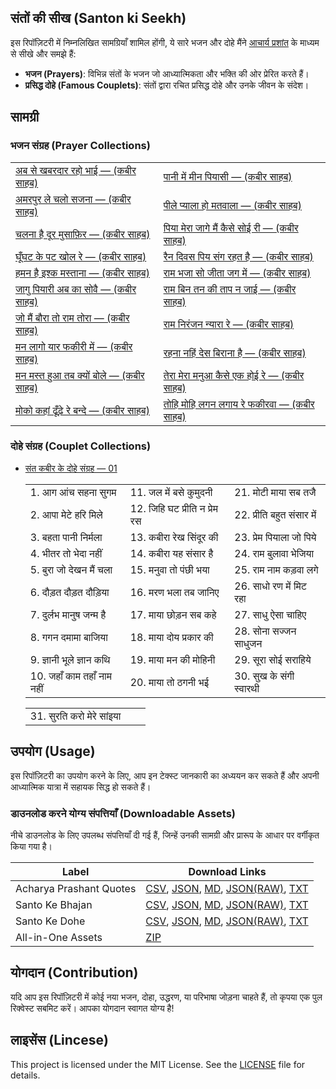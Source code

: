 ## संतों की सीख (Santon ki Seekh)

इस रिपॉज़िटरी में निम्नलिखित सामग्रियाँ शामिल होंगी, ये सारे भजन और दोहे मैंने [आचार्य प्रशांत](https://acharyaprashant.org/en/gita) के माध्यम से सीखे और समझे हैं:

- **भजन (Prayers)**: विभिन्न संतों के भजन जो आध्यात्मिकता और भक्ति की ओर प्रेरित करते हैं।
- **प्रसिद्ध दोहे (Famous Couplets)**: संतों द्वारा रचित प्रसिद्ध दोहे और उनके जीवन के संदेश।

## सामग्री

### भजन संग्रह (Prayer Collections)

|                                                                                          |                                                                                                    |
| ---------------------------------------------------------------------------------------- | -------------------------------------------------------------------------------------------------- |
| [अब से खबरदार रहो भाई — (कबीर साहब)](docs/bhajans/ab-se-khabardaar-raho-bhai.md)         | [पानी में मीन पियासी — (कबीर साहब)](/docs/bhajans/pani-me-meen-piyaasi.md)                         |
| [अमरपुर ले चलो सजना — (कबीर साहब)](/docs/bhajans/amarpur-le-chalo-sajna.md)              | [पीले प्याला हो मतवाला — (कबीर साहब)](docs/bhajans/peele-pyala-ho-matwala.md)                      |
| [चलना है दूर मुसाफ़िर — (कबीर साहब)](docs/bhajans/chalna-hai-door-musafir.md)            | [पिया मेरा जागे मैं कैसे सोई री — (कबीर साहब)](/docs/bhajans/piya-mera-jaage-main-kaise-soi-ri.md) |
| [घूँघट के पट खोल रे — (कबीर साहब)](docs/bhajans/ghoonghat-ke-pat-khol-re.md)             | [रैन दिवस पिय संग रहत है — (कबीर साहब)](docs/bhajans/rain-divas-piya-sang-rahat-hai.md)            |
| [हमन है इश्क मस्ताना — (कबीर साहब)](/docs/bhajans/haman-hai-ishq-mastana.md)             | [राम भजा सो जीता जग में — (कबीर साहब)](/docs/bhajans/ram-bhaja-so-jeeta-jag-me.md)                 |
| [जागु पियारी अब का सोवै — (कबीर साहब)](docs/bhajans/jaag-piyari-ab-ka-sauve.md)          | [राम बिन तन की ताप न जाई — (कबीर साहब)](/docs/bhajans/ram-bin-tan-ki-taap-na-jaai.md)              |
| [जो मैं बौरा तो राम तोरा — (कबीर साहब)](/docs/bhajans/jo-main-bora-to-ram-tora.md)       | [राम निरंजन न्यारा रे — (कबीर साहब)](/docs/bhajans/ram-niranjan-nyaara-re.md)                      |
| [मन लागो यार फकीरी में — (कबीर साहब)](docs/bhajans/man-lago-yaar-fakiri-me.md)           | [रहना नहिं देस बिराना है — (कबीर साहब)](docs/bhajans/rehna-nahi-desh-virana-hai.md)                |
| [मन मस्त हुआ तब क्यों बोले — (कबीर साहब)](/docs/bhajans/man-mast-huaa-tab-kyon-bole.md)  | [तेरा मेरा मनुआ कैसे एक होई रे — (कबीर साहब)](/docs/bhajans/tera-mera-manuva-kaise-ek-hoi-re.md)   |
| [मोको कहां ढूँढ़े रे बन्दे — (कबीर साहब)](/docs/bhajans/moko-kahaan-dhundhe-re-bande.md) | [तोहि मोहि लगन लगाय रे फकीरवा — (कबीर साहब)](/docs/bhajans/tohi-mohi-lagan-lagaye-re-phakirava.md) |

### दोहे संग्रह (Couplet Collections)

- [संत कबीर के दोहे संग्रह — 01](docs/dohas/sant-kabir-ke-dohe-01.md)

  |                            |                               |                           |
  | -------------------------- | ----------------------------- | ------------------------- |
  | 1. आग आंच सहना सुगम        | 11. जल में बसे कुमुदनी        | 21. मोटी माया सब तजै      |
  | 2. आपा मेटे हरि मिले       | 12. जिहि घट प्रीति न प्रेम रस | 22. प्रीति बहुत संसार में |
  | 3. बहता पानी निर्मला       | 13. कबीरा रेख सिंदूर की       | 23. प्रेम पियाला जो पिये  |
  | 4. भीतर तो भेदा नहीं       | 14. कबीरा यह संसार है         | 24. राम बुलावा भेजिया     |
  | 5. बुरा जो देखन मैं चला    | 15. मनुवा तो पंछी भया         | 25. राम नाम कड़वा लगे     |
  | 6. दौड़त दौड़त दौड़िया     | 16. मरण भला तब जानिए          | 26. साधो रण में मिट रहा   |
  | 7. दुर्लभ मानुष जन्म है    | 17. माया छोड़न सब कहे         | 27. साधु ऐसा चाहिए        |
  | 8. गगन दमामा बाजिया        | 18. माया दोय प्रकार की        | 28. सोना सज्जन साधुजन     |
  | 9. ज्ञानी भूले ज्ञान कथि   | 19. माया मन की मोहिनी         | 29. सूरा सोई सराहिये      |
  | 10. जहाँ काम तहाँ नाम नहीं | 20. माया तो ठगनी भई           | 30. सुख के संगी स्वारथी   |

  |                           |     |     |
  | ------------------------- | --- | --- |
  | 31. सुरति करो मेरे सांइया |     |     |

## उपयोग (Usage)

इस रिपॉज़िटरी का उपयोग करने के लिए, आप इन टेक्स्ट जानकारी का अध्ययन कर सकते हैं और अपनी आध्यात्मिक यात्रा में सहायक सिद्ध हो सकते हैं।

### डाउनलोड करने योग्य संपत्तियाँ (Downloadable Assets)

नीचे डाउनलोड के लिए उपलब्ध संपत्तियाँ दी गई हैं, जिन्हें उनकी सामग्री और प्रारूप के आधार पर वर्गीकृत किया गया है।

| Label                   | Download Links                                                                                                                                                                                                                                                                                                                                                                                                                                                                                                                                                                                                                                   |
| ----------------------- | ------------------------------------------------------------------------------------------------------------------------------------------------------------------------------------------------------------------------------------------------------------------------------------------------------------------------------------------------------------------------------------------------------------------------------------------------------------------------------------------------------------------------------------------------------------------------------------------------------------------------------------------------ |
| Acharya Prashant Quotes | [CSV](https://github.com/vijayhardaha/santo-ki-seekh/releases/download/v1.0.3/acharya-prashant-quotes.csv), [JSON](https://github.com/vijayhardaha/santo-ki-seekh/releases/download/v1.0.3/acharya-prashant-quotes.json), [MD](https://github.com/vijayhardaha/santo-ki-seekh/releases/download/v1.0.3/acharya-prashant-quotes.md), [JSON(RAW)](https://github.com/vijayhardaha/santo-ki-seekh/releases/download/v1.0.3/acharya-prashant-quotes.raw.json), [TXT](https://github.com/vijayhardaha/santo-ki-seekh/releases/download/v1.0.3/acharya-prashant-quotes.txt) |
| Santo Ke Bhajan         | [CSV](https://github.com/vijayhardaha/santo-ki-seekh/releases/download/v1.0.3/santon-ke-bhajan.csv), [JSON](https://github.com/vijayhardaha/santo-ki-seekh/releases/download/v1.0.3/santon-ke-bhajan.json), [MD](https://github.com/vijayhardaha/santo-ki-seekh/releases/download/v1.0.3/santon-ke-bhajan.md), [JSON(RAW)](https://github.com/vijayhardaha/santo-ki-seekh/releases/download/v1.0.3/santon-ke-bhajan.raw.json), [TXT](https://github.com/vijayhardaha/santo-ki-seekh/releases/download/v1.0.3/santon-ke-bhajan.txt)                                    |
| Santo Ke Dohe           | [CSV](https://github.com/vijayhardaha/santo-ki-seekh/releases/download/v1.0.3/santon-ke-dohe.csv), [JSON](https://github.com/vijayhardaha/santo-ki-seekh/releases/download/v1.0.3/santon-ke-dohe.json), [MD](https://github.com/vijayhardaha/santo-ki-seekh/releases/download/v1.0.3/santon-ke-dohe.md), [JSON(RAW)](https://github.com/vijayhardaha/santo-ki-seekh/releases/download/v1.0.3/santon-ke-dohe.raw.json), [TXT](https://github.com/vijayhardaha/santo-ki-seekh/releases/download/v1.0.3/santon-ke-dohe.txt)                                              |
| All-in-One Assets       | [ZIP](https://github.com/vijayhardaha/santo-ki-seekh/releases/download/v1.0.3/all-in-one-assets.zip)                                                                                                                                                                                                                                                                                                                                                                                                                                                                                                                              |

## योगदान (Contribution)

यदि आप इस रिपॉज़िटरी में कोई नया भजन, दोहा, उद्धरण, या परिभाषा जोड़ना चाहते हैं, तो कृपया एक पुल रिक्वेस्ट सबमिट करें। आपका योगदान स्वागत योग्य है!

## लाइसेंस (Lincese)

This project is licensed under the MIT License. See the [LICENSE](LICENSE) file for details.

